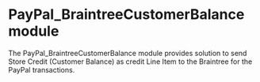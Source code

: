 # PayPal_BraintreeCustomerBalance module

The PayPal_BraintreeCustomerBalance module provides solution to send Store Credit (Customer Balance) as credit Line Item to the Braintree for the PayPal transactions.
